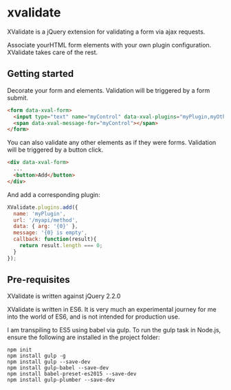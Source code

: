 # xvalidate
XValidate is a jQuery extension for validating a form via ajax requests.

Associate yourHTML form elements with your own plugin configuration. XValidate takes care of the rest.

## Getting started
Decorate your form and elements. Validation will be triggered by a form submit.
```html
<form data-xval-form>
  <input type="text" name="myControl" data-xval-plugins="myPlugin,myOtherPlugin" />
  <span data-xval-message-for="myControl"></span>
</form>
```

You can also validate any other elements as if they were forms. Validation will be triggered by a button click.
```html
<div data-xval-form>
  ...
  <button>Add</button>
</div>
```

And add a corresponding plugin:
```javascript
XValidate.plugins.add({
  name: 'myPlugin',
  url: '/myapi/method',
  data: { arg: '{0}' },
  message: '{0} is empty',
  callback: function(result){
    return result.length === 0;
  }
});
```

## Pre-requisites
XValidate is written against jQuery 2.2.0

XValidate is written in ES6. It is very much an experimental journey for me into the world of ES6, and is not intended for production use. 

I am transpiling to ES5 using babel via gulp. To run the gulp task in Node.js, ensure the following are installed in the project folder:

```
npm init
npm install gulp -g
npm install gulp --save-dev
npm install gulp-babel --save-dev
npm install babel-preset-es2015 --save-dev
npm install gulp-plumber --save-dev
```

